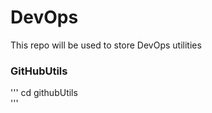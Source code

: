 
# DevOps

This repo will be used to store DevOps utilities 

### GitHubUtils

'''
cd githubUtils	
'''
